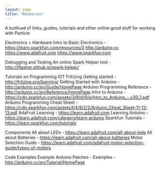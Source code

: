 ```yaml
---
layout: page
title: "Resources"
---
```



A buttload of links, guides, tutorials and other online good stuff for working with Particle


Electronics + Hardware 
	Intro to Basic Electronics - https://learn.sparkfun.com/resources/3 
http://arduino.cc 
https://www.adafruit.com
https://www.sparkfun.com 

Debugging and Testing
An online Spark Helper tool - http://jflasher.github.io/spark-helper/ 

Tutorials on Programming IOT
Fritizing Getting started - http://fritzing.org/learning/ 
Getting Started with Arduino - http://arduino.cc/en/Guide/HomePage
Arduino Programming Reference - http://arduino.cc/en/Reference/HomePage 
Intro to Arduino - https://cdn.sparkfun.com/assets/3/9/d/9/e/Intro_to_Arduino_-_v30_1.pdf 
Arduino Programming Cheat Sheet - https://cdn.sparkfun.com/assets/f/4/9/2/2/Arduino_Cheat_Sheet-11-12-13.pdf 
AdaFruit Learning - https://learn.adafruit.com
Learning Arduino - https://learn.adafruit.com/category/learn-arduino
Sparkfun Tutorials - https://learn.sparkfun.com/tutorials


Components
All about LEDs - https://learn.adafruit.com/all-about-leds
All about Batteries - https://learn.adafruit.com/all-about-batteries
Motor Selection Guide - https://learn.adafruit.com/adafruit-motor-selection-guide/types-of-motors


Code Examples
Example Arduino Patches - Examples - http://arduino.cc/en/Tutorial/HomePage 
 
